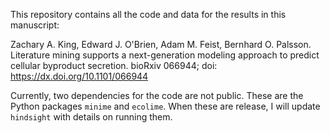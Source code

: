 This repository contains all the code and data for the results in this manuscript:

Zachary A. King, Edward J. O'Brien, Adam M. Feist, Bernhard O. Palsson. Literature mining supports a next-generation modeling approach to predict cellular byproduct secretion. bioRxiv 066944; doi: https://dx.doi.org/10.1101/066944

Currently, two dependencies for the code are not public. These are the Python packages `minime` and `ecolime`. When these are release, I will update `hindsight` with details on running them.
